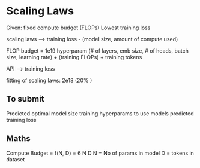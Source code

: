 # Scaling Laws

Given: fixed compute budget (FLOPs)
Lowest training loss


scaling laws --> 
training loss - (model size, amount of compute used)

FLOP budget = 1e19
hyperparam (# of layers, 
            emb size,
            # of heads,
            batch size,
            learning rate)
            +
            (training FLOPs) + training tokens

API --> training loss

fitting of scaling laws: 2e18 (20% )

## To submit
Predicted optimal model size
training hyperparams to use 
models predicted training loss


## Maths
Compute Budget = f(N, D) = 6 N D
N = No of params in model
D = tokens in dataset





